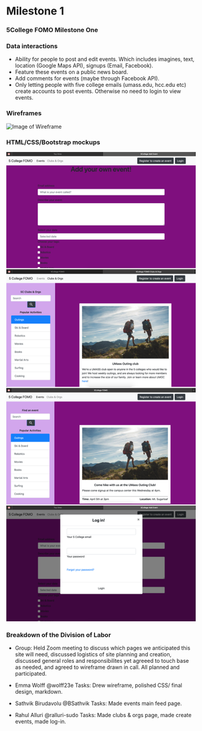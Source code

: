 # Milestone 1


### 5College FOMO Milestone One

### Data interactions
- Ability for people to post and edit events. Which includes imagines, text, location (Google Maps API), signups (Email, Facebook).
- Feature these events on a public news board.
- Add comments for events (maybe through Facebook API).
- Only letting people with five college emails (umass.edu, hcc.edu etc) create accounts to post events. Otherwise no need to login to view events.

### Wireframes

![Image of  Wireframe](https://user-images.githubusercontent.com/53016009/78851687-6f020b80-79e8-11ea-854d-a96938f17588.jpg)


### HTML/CSS/Bootstrap mockups
![Image of  Add Event Page](docs/addevent.png)
![Image of  Clubs and Orgs Page](docs/clubsandorgs.png)
![Image of  Event Feed Main Page](docs/eventfeed.png)
![Image of  Login Page](docs/login.png)


### Breakdown of the Division of Labor
- Group: Held Zoom meeting to discuss which pages we anticipated this site will need, discussed logistics of site planning and creation, discussed general roles and responsibilites yet agreeed to touch base as needed, and agreed to wireframe drawn in call. All planned and participated.  

- Emma Wolff @wolff23e  Tasks: Drew wireframe, polished CSS/ final design, markdown. 

- Sathvik Birudavolu @BSathvik Tasks: Made events main feed page.

- Rahul Alluri @ralluri-sudo  Tasks:  Made clubs & orgs page, made create events, made log-in. 
